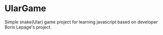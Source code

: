 # UlarGame
 Simple snake(Ular) game project for learning javascript based on developer Boris Lepage's project.
